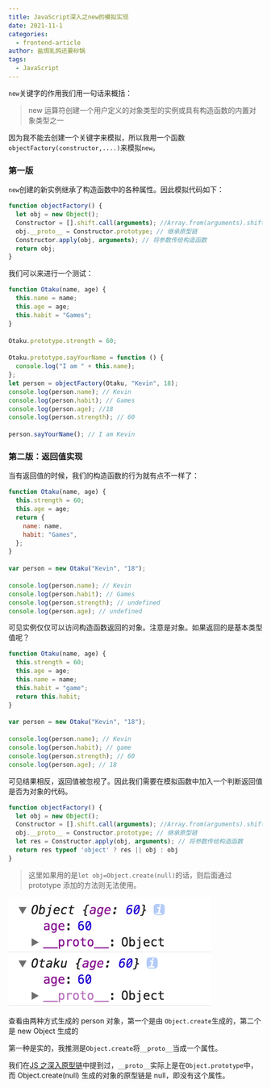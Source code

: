 ```yaml
---
title: JavaScript深入之new的模拟实现
date: 2021-11-1
categories:
  - frontend-article
author: 盐焗乳鸽还要砂锅
tags:
  - JavaScript
---
```


`new`关键字的作用我们用一句话来概括：

> new 运算符创建一个用户定义的对象类型的实例或具有构造函数的内置对象类型之一

因为我不能去创建一个关键字来模拟，所以我用一个函数`objectFactory(constructor,....)`来模拟`new`。

### 第一版

`new`创建的新实例继承了构造函数中的各种属性。因此模拟代码如下：

```js
function objectFactory() {
  let obj = new Object();
  Constructor = [].shift.call(arguments); //Array.from(arguments).shift()
  obj.__proto__ = Constructor.prototype; // 继承原型链
  Constructor.apply(obj, arguments); // 将参数传给构造函数
  return obj;
}
```

我们可以来进行一个测试：

```js
function Otaku(name, age) {
  this.name = name;
  this.age = age;
  this.habit = "Games";
}

Otaku.prototype.strength = 60;

Otaku.prototype.sayYourName = function () {
  console.log("I am " + this.name);
};
let person = objectFactory(Otaku, "Kevin", 18);
console.log(person.name); // Kevin
console.log(person.habit); // Games
console.log(person.age); //18
console.log(person.strength); // 60

person.sayYourName(); // I am Kevin
```

### 第二版：返回值实现

当有返回值的时候，我们的构造函数的行为就有点不一样了：

```js
function Otaku(name, age) {
  this.strength = 60;
  this.age = age;
  return {
    name: name,
    habit: "Games",
  };
}

var person = new Otaku("Kevin", "18");

console.log(person.name); // Kevin
console.log(person.habit); // Games
console.log(person.strength); // undefined
console.log(person.age); // undefined
```

可见实例仅仅可以访问构造函数返回的对象。注意是对象。如果返回的是基本类型值呢？

```js
function Otaku(name, age) {
  this.strength = 60;
  this.age = age;
  this.name = name;
  this.habit = "game";
  return this.habit;
}

var person = new Otaku("Kevin", "18");

console.log(person.name); // Kevin
console.log(person.habit); // game
console.log(person.strength); // 60
console.log(person.age); // 18
```

可见结果相反，返回值被忽视了。因此我们需要在模拟函数中加入一个判断返回值是否为对象的代码。

```js
function objectFactory() {
  let obj = new Object();
  Constructor = [].shift.call(arguments); //Array.from(arguments).shift()
  obj.__proto__ = Constructor.prototype; // 继承原型链
  let res = Constructor.apply(obj, arguments); // 将参数传给构造函数
  return res typeof 'object' ? res || obj : obj
}
```

> 这里如果用的是`let obj=Object.create(null)`的话，则后面通过 prototype 添加的方法则无法使用。

![](../imgs/new/new-1.png)

查看由两种方式生成的 person 对象，第一个是由 `Object.create`生成的，第二个是 new Object 生成的

第一种是实的，我推测是`Object.create`将`__proto__`当成一个属性。

我们在[JS 之深入原型链](http://www.strk2.cn/views/frontend/JSPrototype.html#%E5%8E%9F%E5%9E%8B%E9%93%BE)中提到过，`__proto__`实际上是在`Object.prototype`中，而 Object.create(null) 生成的对象的原型链是 null，即没有这个属性。
